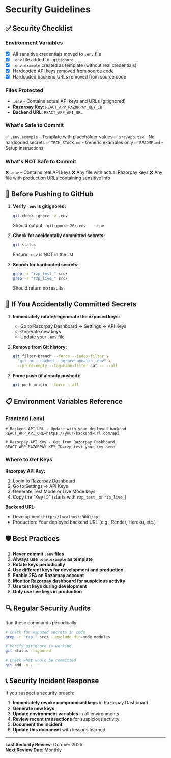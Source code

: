 # Security Guidelines

## ✅ Security Checklist

### Environment Variables
- [x] All sensitive credentials moved to `.env` file
- [x] `.env` file added to `.gitignore`
- [x] `.env.example` created as template (without real credentials)
- [x] Hardcoded API keys removed from source code
- [x] Hardcoded backend URLs removed from source code

### Files Protected
- **`.env`** - Contains actual API keys and URLs (gitignored)
- **Razorpay Key**: `REACT_APP_RAZORPAY_KEY_ID`
- **Backend URL**: `REACT_APP_API_URL`

### What's Safe to Commit
✅ `.env.example` - Template with placeholder values
✅ `src/App.tsx` - No hardcoded secrets
✅ `TECH_STACK.md` - Generic examples only
✅ `README.md` - Setup instructions

### What's NOT Safe to Commit
❌ `.env` - Contains real API keys
❌ Any file with actual Razorpay keys
❌ Any file with production URLs containing sensitive info

## 🔐 Before Pushing to GitHub

1. **Verify `.env` is gitignored:**
   ```bash
   git check-ignore -v .env
   ```
   Should output: `.gitignore:20:.env    .env`

2. **Check for accidentally committed secrets:**
   ```bash
   git status
   ```
   Ensure `.env` is NOT in the list

3. **Search for hardcoded secrets:**
   ```bash
   grep -r "rzp_test_" src/
   grep -r "rzp_live_" src/
   ```
   Should return no results

## 🚨 If You Accidentally Committed Secrets

1. **Immediately rotate/regenerate the exposed keys:**
   - Go to Razorpay Dashboard → Settings → API Keys
   - Generate new keys
   - Update your `.env` file

2. **Remove from Git history:**
   ```bash
   git filter-branch --force --index-filter \
     "git rm --cached --ignore-unmatch .env" \
     --prune-empty --tag-name-filter cat -- --all
   ```

3. **Force push (if already pushed):**
   ```bash
   git push origin --force --all
   ```

## 📋 Environment Variables Reference

### Frontend (.env)
```env
# Backend API URL - Update with your deployed backend
REACT_APP_API_URL=https://your-backend-url.com/api

# Razorpay API Key - Get from Razorpay Dashboard
REACT_APP_RAZORPAY_KEY_ID=rzp_test_your_key_here
```

### Where to Get Keys

**Razorpay API Key:**
1. Login to [Razorpay Dashboard](https://dashboard.razorpay.com/)
2. Go to Settings → API Keys
3. Generate Test Mode or Live Mode keys
4. Copy the "Key ID" (starts with `rzp_test_` or `rzp_live_`)

**Backend URL:**
- Development: `http://localhost:3001/api`
- Production: Your deployed backend URL (e.g., Render, Heroku, etc.)

## 🛡️ Best Practices

1. **Never commit `.env` files**
2. **Always use `.env.example` as template**
3. **Rotate keys periodically**
4. **Use different keys for development and production**
5. **Enable 2FA on Razorpay account**
6. **Monitor Razorpay dashboard for suspicious activity**
7. **Use test keys during development**
8. **Only use live keys in production**

## 🔍 Regular Security Audits

Run these commands periodically:

```bash
# Check for exposed secrets in code
grep -r "rzp_" src/ --exclude-dir=node_modules

# Verify gitignore is working
git status --ignored

# Check what would be committed
git add -n .
```

## 📞 Security Incident Response

If you suspect a security breach:

1. **Immediately revoke compromised keys** in Razorpay Dashboard
2. **Generate new keys**
3. **Update environment variables** in all environments
4. **Review recent transactions** for suspicious activity
5. **Document the incident**
6. **Update this document** with lessons learned

---

**Last Security Review**: October 2025  
**Next Review Due**: Monthly
